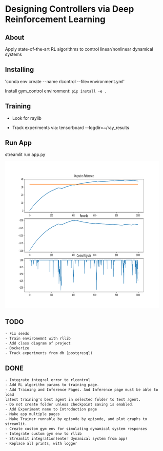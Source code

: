 # Designing Controllers via Deep Reinforcement Learning


## About
Apply state-of-the-art RL algorithms to control linear/nonlinear dynamical systems


## Installing
<!-- Create conda environment -->
<!-- conda env export > environment.yml --no-builds -->
'conda env create --name rlcontrol --file=environment.yml'

Install gym_control environment: `pip install -e .`
## Training
- Look for raylib
* Track experiments via: tensorboard --logdir=~/ray_results

## Run App
streamlit run app.py


<img width=640px height=480px src="images\result.png" alt="Project logo">

## TODO
    - Fix seeds
    - Train environemnt with rllib
    - Add class diagram of project
    - Dockerize
    - Track experiments from db (postgresql)

## DONE
    - Integrate integral error to rlcontrol
    - Add RL algorithm params to training page.
    - Add Training and Inference Pages. And Inference page must be able to load
    latest training's best agent in selected folder to test agent.
    - Do not create folder unless checkpoint saving is enabled.
    - Add Experiment name to Introduction page
    - Make app multiple pages
    - Make Trainer runnable by episode by episode, and plot graphs to streamlit.
    - Create custom gym env for simulating dynamical system responses
    - Integrate custom gym env to rllib
    - Streamlit integration(enter dynamical system from app)
    - Replace all prints, with logger

